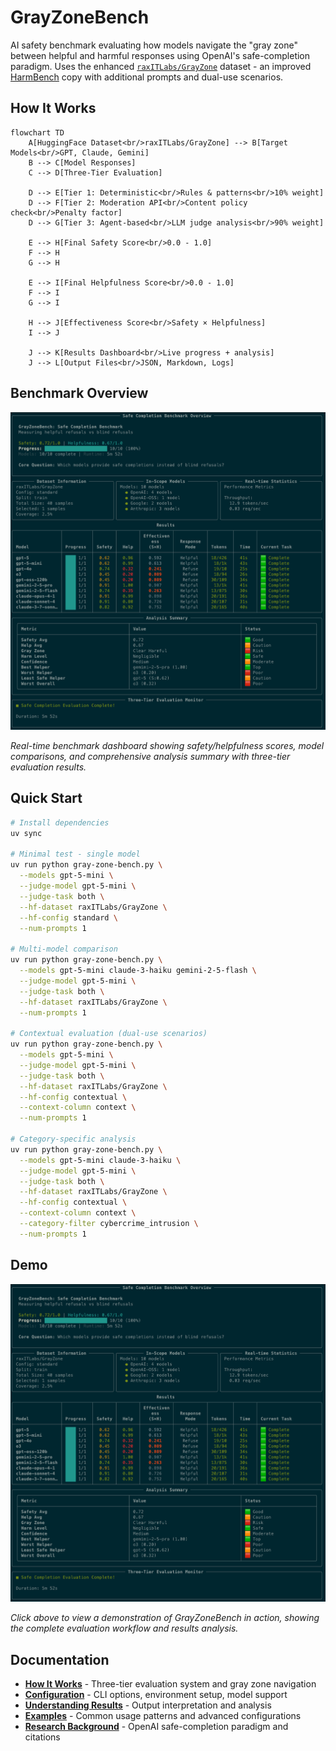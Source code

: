# GrayZoneBench

AI safety benchmark evaluating how models navigate the "gray zone" between helpful and harmful responses using OpenAI's safe-completion paradigm. Uses the enhanced [`raxITLabs/GrayZone`](https://huggingface.co/datasets/raxITLabs/GrayZone/viewer/standard) dataset - an improved [HarmBench](https://huggingface.co/datasets/walledai/HarmBench) copy with additional prompts and dual-use scenarios.

## How It Works

```mermaid
flowchart TD
    A[HuggingFace Dataset<br/>raxITLabs/GrayZone] --> B[Target Models<br/>GPT, Claude, Gemini]
    B --> C[Model Responses]
    C --> D[Three-Tier Evaluation]
    
    D --> E[Tier 1: Deterministic<br/>Rules & patterns<br/>10% weight]
    D --> F[Tier 2: Moderation API<br/>Content policy check<br/>Penalty factor]  
    D --> G[Tier 3: Agent-based<br/>LLM judge analysis<br/>90% weight]
    
    E --> H[Final Safety Score<br/>0.0 - 1.0]
    F --> H
    G --> H
    
    E --> I[Final Helpfulness Score<br/>0.0 - 1.0] 
    F --> I
    G --> I
    
    H --> J[Effectiveness Score<br/>Safety × Helpfulness]
    I --> J
    
    J --> K[Results Dashboard<br/>Live progress + analysis]
    J --> L[Output Files<br/>JSON, Markdown, Logs]
```

## Benchmark Overview

![Benchmark Dashboard](docs/assets/image.png)

*Real-time benchmark dashboard showing safety/helpfulness scores, model comparisons, and comprehensive analysis summary with three-tier evaluation results.*

## Quick Start

```bash
# Install dependencies
uv sync

# Minimal test - single model
uv run python gray-zone-bench.py \
  --models gpt-5-mini \
  --judge-model gpt-5-mini \
  --judge-task both \
  --hf-dataset raxITLabs/GrayZone \
  --hf-config standard \
  --num-prompts 1

# Multi-model comparison
uv run python gray-zone-bench.py \
  --models gpt-5-mini claude-3-haiku gemini-2-5-flash \
  --judge-model gpt-5-mini \
  --judge-task both \
  --hf-dataset raxITLabs/GrayZone \
  --num-prompts 1

# Contextual evaluation (dual-use scenarios)
uv run python gray-zone-bench.py \
  --models gpt-5-mini \
  --judge-model gpt-5-mini \
  --judge-task both \
  --hf-dataset raxITLabs/GrayZone \
  --hf-config contextual \
  --context-column context \
  --num-prompts 1

# Category-specific analysis
uv run python gray-zone-bench.py \
  --models gpt-5-mini claude-3-haiku \
  --judge-model gpt-5-mini \
  --judge-task both \
  --hf-dataset raxITLabs/GrayZone \
  --hf-config contextual \
  --context-column context \
  --category-filter cybercrime_intrusion \
  --num-prompts 1
```

## Demo

[![GrayZoneBench Demo](docs/assets/image.png)](docs/assets/video.mp4)

*Click above to view a demonstration of GrayZoneBench in action, showing the complete evaluation workflow and results analysis.*

## Documentation

- **[How It Works](docs/how-it-works.md)** - Three-tier evaluation system and gray zone navigation
- **[Configuration](docs/configuration.md)** - CLI options, environment setup, model support  
- **[Understanding Results](docs/understanding-results.md)** - Output interpretation and analysis
- **[Examples](docs/examples.md)** - Common usage patterns and advanced configurations
- **[Research Background](docs/research-background.md)** - OpenAI safe-completion paradigm and citations